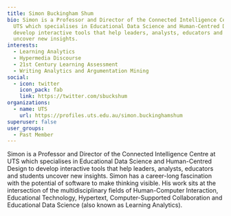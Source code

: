 ```yaml
---
title: Simon Buckingham Shum
bio: Simon is a Professor and Director of the Connected Intelligence Centre at
  UTS which specialises in Educational Data Science and Human-Centred Design to
  develop interactive tools that help leaders, analysts, educators and students
  uncover new insights.
interests:
  - Learning Analytics
  - Hypermedia Discourse
  - 21st Century Learning Assessment
  - Writing Analytics and Argumentation Mining
social:
  - icon: twitter
    icon_pack: fab
    link: https://twitter.com/sbuckshum
organizations:
  - name: UTS
    url: https://profiles.uts.edu.au/simon.buckinghamshum
superuser: false
user_groups:
  - Past Member
---
```

Simon is a Professor and Director of the Connected Intelligence Centre at UTS which specialises in Educational Data Science and Human-Centred Design to develop interactive tools that help leaders, analysts, educators and students uncover new insights. Simon has a career-long fascination with the potential of software to make thinking visible. His work sits at the intersection of the multidisciplinary fields of Human-Computer Interaction, Educational Technology, Hypertext, Computer-Supported Collaboration and Educational Data Science (also known as Learning Analytics).
